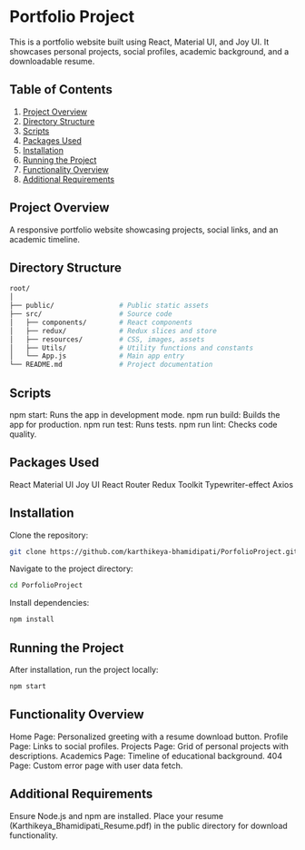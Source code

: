 # Portfolio Project

This is a portfolio website built using React, Material UI, and Joy UI. It showcases personal projects, social profiles, academic background, and a downloadable resume.

## Table of Contents

1. [Project Overview](#project-overview)
2. [Directory Structure](#directory-structure)
3. [Scripts](#scripts)
4. [Packages Used](#packages-used)
5. [Installation](#installation)
6. [Running the Project](#running-the-project)
7. [Functionality Overview](#functionality-overview)
8. [Additional Requirements](#additional-requirements)

## Project Overview

A responsive portfolio website showcasing projects, social links, and an academic timeline.

## Directory Structure

```bash
root/
│
├── public/                # Public static assets
├── src/                   # Source code
│   ├── components/        # React components
│   ├── redux/             # Redux slices and store
│   ├── resources/         # CSS, images, assets
│   ├── Utils/             # Utility functions and constants
│   └── App.js             # Main app entry
└── README.md              # Project documentation
```

## Scripts

npm start: Runs the app in development mode.
npm run build: Builds the app for production.
npm run test: Runs tests.
npm run lint: Checks code quality.

## Packages Used

React
Material UI
Joy UI
React Router
Redux Toolkit
Typewriter-effect
Axios

## Installation

Clone the repository:

```bash
git clone https://github.com/karthikeya-bhamidipati/PorfolioProject.git
```
Navigate to the project directory:

```bash
cd PorfolioProject
```

Install dependencies:

```bash
npm install
```
## Running the Project

After installation, run the project locally:

```bash
npm start
```

## Functionality Overview

Home Page: Personalized greeting with a resume download button.
Profile Page: Links to social profiles.
Projects Page: Grid of personal projects with descriptions.
Academics Page: Timeline of educational background.
404 Page: Custom error page with user data fetch.

## Additional Requirements

Ensure Node.js and npm are installed.
Place your resume (Karthikeya_Bhamidipati_Resume.pdf) in the public directory for download functionality.
